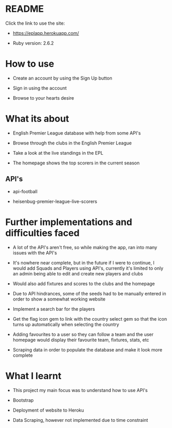 # README

Click the link to use the site:

* https://eplapp.herokuapp.com/

* Ruby version: 2.6.2

# How to use

* Create an account by using the Sign Up button

* Sign in using the account

* Browse to your hearts desire

# What its about

* English Premier League database with help from some API's

* Browse through the clubs in the English Premier League

* Take a look at the live standings in the EPL

* The homepage shows the top scorers in the current season

## API's

* api-football

* heisenbug-premier-league-live-scorers

# Further implementations and difficulties faced

* A lot of the API's aren't free, so while making the app, ran into many issues with the API's

* It's nowhere near complete, but in the future if I were to continue, I would add Squads and Players using API's, currently it's limited to only an admin being able to edit and create new players and clubs

* Would also add fixtures and scores to the clubs and the homepage

* Due to API hindrances, some of the seeds had to be manually entered in order to show a somewhat working website

* Implement a search bar for the players

* Get the flag icon gem to link with the country select gem so that the icon turns up automatically when selecting the country

* Adding favourites to a user so they can follow a team and the user homepage would display their favourite team, fixtures, stats, etc

* Scraping data in order to populate the database and make it look more complete

# What I learnt

* This project my main focus was to understand how to use API's

* Bootstrap

* Deployment of website to Heroku

* Data Scraping, however not implemented due to time constraint
